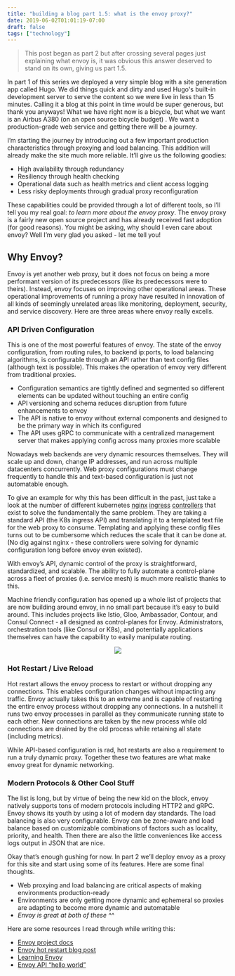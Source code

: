```yaml
---
title: "building a blog part 1.5: what is the envoy proxy?"
date: 2019-06-02T01:01:19-07:00
draft: false
tags: ["technology"]
---
```


>This post began as part 2 but after crossing several pages just explaining what envoy is, it was obvious this answer deserved to stand on its own, giving us part 1.5.

In part 1 of this series we deployed a very simple blog with a site generation app called Hugo. We did things quick and dirty and used Hugo's built-in development server to serve the content so we were live in less than 15 minutes. Calling it a blog at this point in time would be super generous, but thank you anyways! What we have right now is a bicycle, but what we want is an Airbus A380 (on an open source bicycle budget) . We want a production-grade web service and getting there will be a journey. 

I’m starting the journey by introducing out a few important production characteristics through proxying and load balancing. This addition will already make the site much more reliable. It’ll give us the following goodies:

- High availability through redundancy
- Resiliency through health checking 
- Operational data such as health metrics and client access logging
- Less risky deployments through gradual proxy reconfiguration

These capabilities could be provided through a lot of different tools, so I’ll tell you my real goal: _to learn more about the envoy proxy_. The envoy proxy is a fairly new open source project and has already received fast adoption (for good reasons). You might be asking, why should I even care about envoy? Well I’m very glad you asked - let me tell you!

## Why Envoy?

Envoy is yet another web proxy, but it does not focus on being a more performant version of its predecessors (like its predecessors were to theirs). Instead, envoy focuses on improving other operational areas. These operational improvements of running a proxy have resulted in innovation of all kinds of seemingly unrelated areas like monitoring, deployment, security, and service discovery. Here are three areas where envoy really excells. 

### API Driven Configuration

This is one of the most powerful features of envoy. The state of the envoy configuration, from routing rules, to backend ip:ports, to load balancing algorithms, is configurable through an API rather than text config files (although text is possible). This makes the operation of envoy very different from traditional proxies.

- Configuration semantics are tightly defined and segmented so different elements can be updated without touching an entire config
- API versioning and schema reduces disruption from future enhancements to envoy
- The API is native to envoy without external components and designed to be the primary way in which its configured
- The API uses gRPC to communicate with a centralized management server that makes applying config across many proxies more scalable

Nowadays web backends are very dynamic resources themselves. They will scale up and down, change IP addresses, and run across multiple datacenters concurrently. Web proxy configurations must change frequently to handle this and text-based configuration is just not automatable enough. 

To give an example for why this has been difficult in the past, just take a look at the number of different kubernetes [nginx](https://github.com/kubernetes/ingress-nginx) [ingress](https://github.com/nginxinc/kubernetes-ingress) [controllers](https://github.com/ehazlett/interlock) that exist to solve the fundamentally the same problem. They are taking a standard API (the K8s ingress API) and translating it to a templated text file for the web proxy to consume. Templating and applying these config files turns out to be cumbersome which reduces the scale that it can be done at.  (No dig against nginx - these controllers were solving for dynamic configuration long before envoy even existed).

With envoy’s API, dynamic control of the proxy is straightforward, standardized, and scalable. The ability to fully automate a control-plane across a fleet of proxies (i.e. service mesh) is much more realistic thanks to this. 

Machine friendly configuration has opened up a whole list of projects that are now building around envoy, in no small part because it’s easy to build around. This includes projects like Istio, Gloo, Ambassador, Contour, and Consul Connect - all designed as control-planes for Envoy. Administrators, orchestration tools (like Consul or K8s), and potentially applications themselves can have the capability to easily manipulate routing.

<div align="center">
<img style="max-width:100%" src="/images/envoy-config.png">
</div>

### Hot Restart / Live Reload
Hot restart allows the envoy process to restart or without dropping any connections. This enables configuration changes without impacting any traffic. Envoy actually takes this to an extreme and is capable of restarting the entire envoy process without dropping any connections. In a nutshell it runs two envoy processes in parallel as they communicate running state to each other. New connections are taken by the new process while old connections are drained by the old process while retaining all state (including metrics).

While API-based configuration is rad, hot restarts are also a requirement to run a truly dynamic proxy. Together these two features are what make envoy great for dynamic networking.

### Modern Protocols & Other Cool Stuff
The list is long, but by virtue of being the new kid on the block, envoy natively supports tons of modern protocols including HTTP2 and gRPC. Envoy shows its youth by using a lot of modern day standards. The load balancing is also very configurable. Envoy can be zone-aware and load balance based on customizable combinations of factors such as locality, priority, and health. Then there are also the little conveniences like access logs output in JSON that are nice. 

Okay that’s enough gushing for now. In part 2 we’ll deploy envoy as a proxy for this site and start using some of its features. Here are some final thoughts.

- Web proxying and load balancing are critical aspects of making environments production-ready
- Environments are only getting more dynamic and ephemeral so proxies are adapting to become more dynamic and automatable
- _Envoy is great at both of these ^^_


Here are some resources I read through while writing this:

- [Envoy project docs](https://www.envoyproxy.io/docs/envoy/latest/)
- [Envoy hot restart blog post](https://blog.envoyproxy.io/envoy-hot-restart-1d16b14555b5)
- [Learning Envoy](https://www.envoyproxy.io/learn/)
- [Envoy API “hello world”](https://medium.com/@salmaan.rashid/envoy-discovery-hello-world-d3e44d19603d)